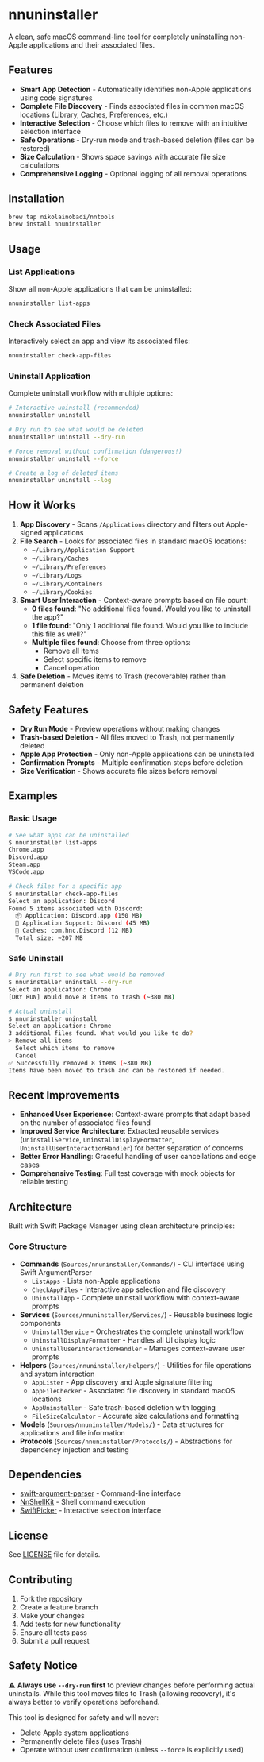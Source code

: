 # nnuninstaller

A clean, safe macOS command-line tool for completely uninstalling non-Apple applications and their associated files.

## Features

- **Smart App Detection** - Automatically identifies non-Apple applications using code signatures
- **Complete File Discovery** - Finds associated files in common macOS locations (Library, Caches, Preferences, etc.)
- **Interactive Selection** - Choose which files to remove with an intuitive selection interface
- **Safe Operations** - Dry-run mode and trash-based deletion (files can be restored)
- **Size Calculation** - Shows space savings with accurate file size calculations
- **Comprehensive Logging** - Optional logging of all removal operations

## Installation
```bash
brew tap nikolainobadi/nntools
brew install nnuninstaller
```

## Usage

### List Applications

Show all non-Apple applications that can be uninstalled:

```bash
nnuninstaller list-apps
```

### Check Associated Files

Interactively select an app and view its associated files:

```bash
nnuninstaller check-app-files
```

### Uninstall Application

Complete uninstall workflow with multiple options:

```bash
# Interactive uninstall (recommended)
nnuninstaller uninstall

# Dry run to see what would be deleted
nnuninstaller uninstall --dry-run

# Force removal without confirmation (dangerous!)
nnuninstaller uninstall --force

# Create a log of deleted items
nnuninstaller uninstall --log
```

## How it Works

1. **App Discovery** - Scans `/Applications` directory and filters out Apple-signed applications
2. **File Search** - Looks for associated files in standard macOS locations:
   - `~/Library/Application Support`
   - `~/Library/Caches`
   - `~/Library/Preferences`
   - `~/Library/Logs`
   - `~/Library/Containers`
   - `~/Library/Cookies`
3. **Smart User Interaction** - Context-aware prompts based on file count:
   - **0 files found**: "No additional files found. Would you like to uninstall the app?"
   - **1 file found**: "Only 1 additional file found. Would you like to include this file as well?"
   - **Multiple files found**: Choose from three options:
     - Remove all items
     - Select specific items to remove  
     - Cancel operation
4. **Safe Deletion** - Moves items to Trash (recoverable) rather than permanent deletion

## Safety Features

- **Dry Run Mode** - Preview operations without making changes
- **Trash-based Deletion** - All files moved to Trash, not permanently deleted
- **Apple App Protection** - Only non-Apple applications can be uninstalled
- **Confirmation Prompts** - Multiple confirmation steps before deletion
- **Size Verification** - Shows accurate file sizes before removal

## Examples

### Basic Usage

```bash
# See what apps can be uninstalled
$ nnuninstaller list-apps
Chrome.app
Discord.app
Steam.app
VSCode.app

# Check files for a specific app
$ nnuninstaller check-app-files
Select an application: Discord
Found 5 items associated with Discord:
  📦 Application: Discord.app (150 MB)
  📁 Application Support: Discord (45 MB)
  📁 Caches: com.hnc.Discord (12 MB)
  Total size: ~207 MB
```

### Safe Uninstall

```bash
# Dry run first to see what would be removed
$ nnuninstaller uninstall --dry-run
Select an application: Chrome
[DRY RUN] Would move 8 items to trash (~380 MB)

# Actual uninstall
$ nnuninstaller uninstall
Select an application: Chrome
3 additional files found. What would you like to do?
> Remove all items
  Select which items to remove
  Cancel
✅ Successfully removed 8 items (~380 MB)
Items have been moved to trash and can be restored if needed.
```

## Recent Improvements

- **Enhanced User Experience**: Context-aware prompts that adapt based on the number of associated files found
- **Improved Service Architecture**: Extracted reusable services (`UninstallService`, `UninstallDisplayFormatter`, `UninstallUserInteractionHandler`) for better separation of concerns
- **Better Error Handling**: Graceful handling of user cancellations and edge cases
- **Comprehensive Testing**: Full test coverage with mock objects for reliable testing

## Architecture

Built with Swift Package Manager using clean architecture principles:

### Core Structure
- **Commands** (`Sources/nnuninstaller/Commands/`) - CLI interface using Swift ArgumentParser
  - `ListApps` - Lists non-Apple applications  
  - `CheckAppFiles` - Interactive app selection and file discovery
  - `UninstallApp` - Complete uninstall workflow with context-aware prompts
- **Services** (`Sources/nnuninstaller/Services/`) - Reusable business logic components
  - `UninstallService` - Orchestrates the complete uninstall workflow
  - `UninstallDisplayFormatter` - Handles all UI display logic
  - `UninstallUserInteractionHandler` - Manages context-aware user prompts
- **Helpers** (`Sources/nnuninstaller/Helpers/`) - Utilities for file operations and system interaction
  - `AppLister` - App discovery and Apple signature filtering
  - `AppFileChecker` - Associated file discovery in standard macOS locations
  - `AppUninstaller` - Safe trash-based deletion with logging
  - `FileSizeCalculator` - Accurate size calculations and formatting
- **Models** (`Sources/nnuninstaller/Models/`) - Data structures for applications and file information
- **Protocols** (`Sources/nnuninstaller/Protocols/`) - Abstractions for dependency injection and testing

## Dependencies

- [swift-argument-parser](https://github.com/apple/swift-argument-parser) - Command-line interface
- [NnShellKit](https://github.com/nikolainobadi/NnShellKit) - Shell command execution
- [SwiftPicker](https://github.com/nikolainobadi/SwiftPicker) - Interactive selection interface

## License

See [LICENSE](LICENSE) file for details.

## Contributing

1. Fork the repository
2. Create a feature branch
3. Make your changes
4. Add tests for new functionality
5. Ensure all tests pass
6. Submit a pull request

## Safety Notice

⚠️ **Always use `--dry-run` first** to preview changes before performing actual uninstalls. While this tool moves files to Trash (allowing recovery), it's always better to verify operations beforehand.

This tool is designed for safety and will never:
- Delete Apple system applications
- Permanently delete files (uses Trash)
- Operate without user confirmation (unless `--force` is explicitly used)
